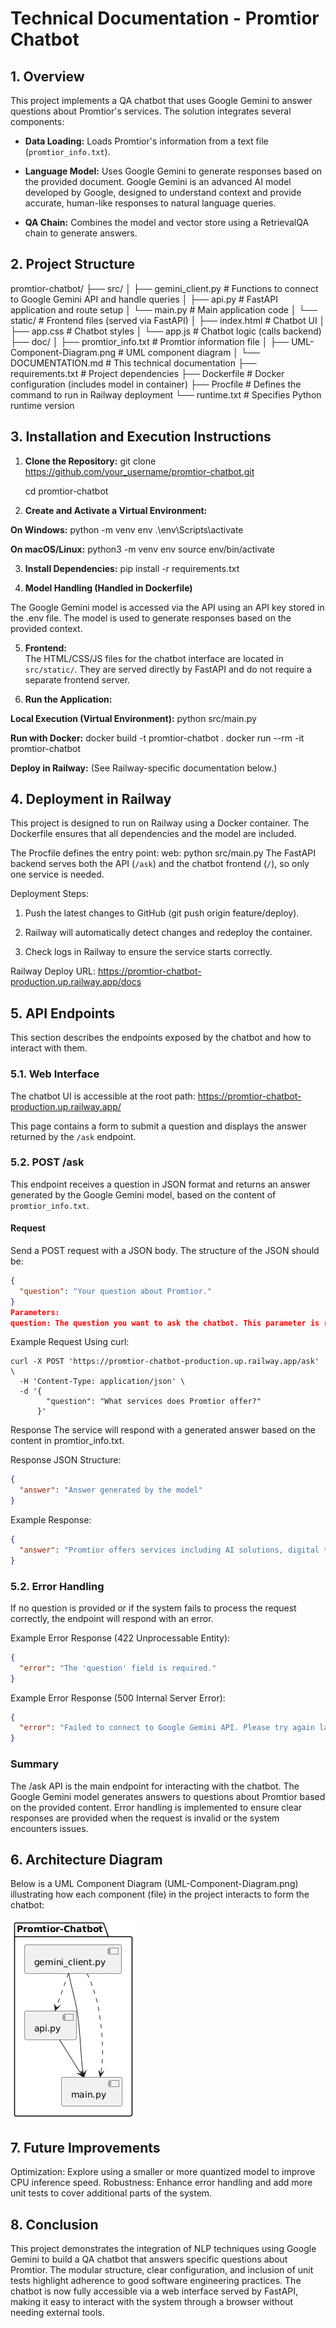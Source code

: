 # Technical Documentation - Promtior Chatbot

## 1. Overview

This project implements a QA chatbot that uses Google Gemini to answer questions about Promtior's services. The solution integrates several components:


- **Data Loading:** Loads Promtior's information from a text file (`promtior_info.txt`).
- **Language Model:** Uses Google Gemini to generate responses based on the provided document. Google Gemini is an advanced AI model developed by Google, designed to understand context and provide accurate, human-like responses to natural language queries.

- **QA Chain:** Combines the model and vector store using a RetrievalQA chain to generate answers.

## 2. Project Structure

promtior-chatbot/
├── src/
│   ├── gemini_client.py     # Functions to connect to Google Gemini API and handle queries
│   ├── api.py               # FastAPI application and route setup
│   └── main.py              # Main application code
│   └── static/              # Frontend files (served via FastAPI)
│       ├── index.html       # Chatbot UI
│       ├── app.css          # Chatbot styles
│       └── app.js           # Chatbot logic (calls backend)
├── doc/
│   ├── promtior_info.txt    # Promtior information file
│   ├── UML-Component-Diagram.png  # UML component diagram
│   └── DOCUMENTATION.md     # This technical documentation
├── requirements.txt         # Project dependencies
├── Dockerfile               # Docker configuration (includes model in container)
├── Procfile                 # Defines the command to run in Railway deployment
└── runtime.txt              # Specifies Python runtime version


## 3. Installation and Execution Instructions

1. **Clone the Repository:**
   git clone https://github.com/your_username/promtior-chatbot.git

   cd promtior-chatbot
2. **Create and Activate a Virtual Environment:**

**On Windows:**
python -m venv env
.\env\Scripts\activate

**On macOS/Linux:**
python3 -m venv env
source env/bin/activate

3. **Install Dependencies:**
   pip install -r requirements.txt

4. **Model Handling (Handled in Dockerfile)**

The Google Gemini model is accessed via the API using an API key stored in the .env file. The model is used to generate responses based on the provided context.

5. **Frontend:**  
The HTML/CSS/JS files for the chatbot interface are located in `src/static/`. They are served directly by FastAPI and do not require a separate frontend server.

6. **Run the Application:**

**Local Execution (Virtual Environment):**
python src/main.py

**Run with Docker:**
docker build -t promtior-chatbot .
docker run --rm -it promtior-chatbot

**Deploy in Railway:**
(See Railway-specific documentation below.)


## 4. Deployment in Railway

This project is designed to run on Railway using a Docker container. The Dockerfile ensures that all dependencies and the model are included.

The Procfile defines the entry point:
web: python src/main.py
The FastAPI backend serves both the API (`/ask`) and the chatbot frontend (`/`), so only one service is needed.

Deployment Steps:
1. Push the latest changes to GitHub (git push origin feature/deploy).

2. Railway will automatically detect changes and redeploy the container.

3. Check logs in Railway to ensure the service starts correctly.

Railway Deploy URL:
https://promtior-chatbot-production.up.railway.app/docs

## 5. API Endpoints

This section describes the endpoints exposed by the chatbot and how to interact with them.

### 5.1. Web Interface

The chatbot UI is accessible at the root path:
https://promtior-chatbot-production.up.railway.app/

This page contains a form to submit a question and displays the answer returned by the `/ask` endpoint.

### 5.2. POST /ask

This endpoint receives a question in JSON format and returns an answer generated by the Google Gemini model, based on the content of `promtior_info.txt`.

#### Request

Send a POST request with a JSON body. The structure of the JSON should be:

```json
{
  "question": "Your question about Promtior."
}
Parameters:
question: The question you want to ask the chatbot. This parameter is required.
```
Example Request
Using curl:
```
curl -X POST 'https://promtior-chatbot-production.up.railway.app/ask' \
  -H 'Content-Type: application/json' \
  -d '{
        "question": "What services does Promtior offer?"
      }'
```
Response
The service will respond with a generated answer based on the content in promtior_info.txt.

Response JSON Structure:
```json
{
  "answer": "Answer generated by the model"
}
```
Example Response:
```json
{
  "answer": "Promtior offers services including AI solutions, digital transformation consulting, and implementing innovative architectures such as RAG."
}
```

### 5.2. Error Handling
If no question is provided or if the system fails to process the request correctly, the endpoint will respond with an error.

Example Error Response (422 Unprocessable Entity):
```json
{
  "error": "The 'question' field is required."
}
```
Example Error Response (500 Internal Server Error):
```json
{
  "error": "Failed to connect to Google Gemini API. Please try again later."
}
```
### Summary
The /ask API is the main endpoint for interacting with the chatbot. The Google Gemini model generates answers to questions about Promtior based on the provided content. Error handling is implemented to ensure clear responses are provided when the request is invalid or the system encounters issues.


## 6. Architecture Diagram

Below is a UML Component Diagram (UML-Component-Diagram.png) illustrating how each component (file) in the project interacts to form the chatbot:

![UML Component Diagram](./UML-Component-Diagram.png)

## 7. Future Improvements

Optimization: Explore using a smaller or more quantized model to improve CPU inference speed.
Robustness: Enhance error handling and add more unit tests to cover additional parts of the system.

## 8. Conclusion

This project demonstrates the integration of NLP techniques using Google Gemini to build a QA chatbot that answers specific questions about Promtior. The modular structure, clear configuration, and inclusion of unit tests highlight adherence to good software engineering practices.
The chatbot is now fully accessible via a web interface served by FastAPI, making it easy to interact with the system through a browser without needing external tools.
